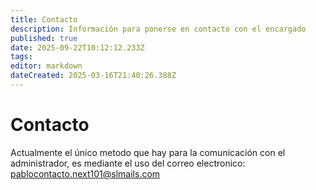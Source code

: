 ```yaml
---
title: Contacto
description: Información para ponerse en contacto con el encargado
published: true
date: 2025-09-22T10:12:12.233Z
tags: 
editor: markdown
dateCreated: 2025-03-16T21:40:26.388Z
---
```


# Contacto
Actualmente el único metodo que hay para la comunicación con el administrador, es mediante el uso del correo electronico:
pablocontacto.next101@slmails.com